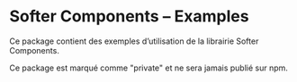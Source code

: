 # Softer Components – Examples

Ce package contient des exemples d’utilisation de la librairie Softer Components.

Ce package est marqué comme "private" et ne sera jamais publié sur npm.
